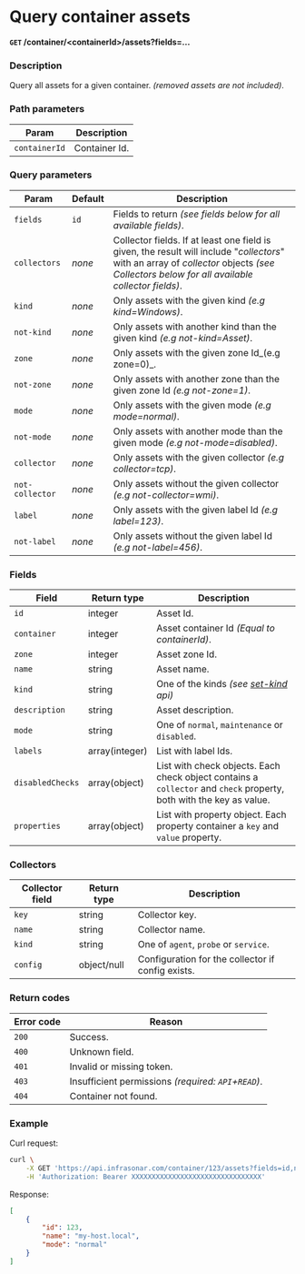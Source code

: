 # Query container assets
**`GET` /container/<containerId\>/assets?fields=...**

### Description
Query all assets for a given container. _(removed assets are not included)_.

### Path parameters
Param               | Description
--------------------|-------------
`containerId`       | Container Id.

### Query parameters
Param               | Default           | Description
--------------------|-------------------|-------------
`fields`            | `id`              | Fields to return _(see fields below for all available fields)_.
`collectors`        | _none_            | Collector fields. If at least one field is given, the result will include "_collectors_" with an array of _collector_ objects _(see Collectors below for all available collector fields)_.
`kind`              | _none_            | Only assets with the given kind _(e.g kind=Windows)_.
`not-kind`          | _none_            | Only assets with another kind than the given kind _(e.g not-kind=Asset)_.
`zone`              | _none_            | Only assets with the given zone Id_(e.g zone=0)_.
`not-zone`          | _none_            | Only assets with another zone than the given zone Id _(e.g not-zone=1)_.
`mode`              | _none_            | Only assets with the given mode _(e.g mode=normal)_.
`not-mode`          | _none_            | Only assets with another mode than the given mode _(e.g not-mode=disabled)_.
`collector`         | _none_            | Only assets with the given collector _(e.g collector=tcp)_.
`not-collector`     | _none_            | Only assets without the given collector _(e.g not-collector=wmi)_.
`label`             | _none_            | Only assets with the given label Id _(e.g label=123)_.
`not-label`         | _none_            | Only assets without the given label Id _(e.g not-label=456)_.

### Fields
Field               | Return type       | Description
--------------------|-------------------|-------------
`id`                | integer           | Asset Id.
`container`         | integer           | Asset container Id _(Equal to containerId)_.
`zone`              | integer           | Asset zone Id.
`name`              | string            | Asset name.
`kind`              | string            | One of the kinds _(see [set-kind](../asset/set-kind.md) api)_
`description`       | string            | Asset description.
`mode`              | string            | One of `normal`, `maintenance` or `disabled`.
`labels`            | array(integer)    | List with label Ids.
`disabledChecks`    | array(object)     | List with check objects. Each check object contains a `collector` and `check` property, both with the key as value.
`properties`        | array(object)     | List with property object. Each property container a `key` and `value` property.

### Collectors
Collector field     | Return type   | Description
--------------------|---------------|-------------
`key`               | string        | Collector key.
`name`              | string        | Collector name.
`kind`              | string        | One of `agent`, `probe` or `service`.
`config`            | object/null   | Configuration for the collector if config exists.

### Return codes
Error code  | Reason
------------|--------
`200`       | Success.
`400`       | Unknown field.
`401`       | Invalid or missing token.
`403`       | Insufficient permissions _(required: `API`+`READ`)_.
`404`       | Container not found.

### Example
Curl request:
```bash
curl \
    -X GET 'https://api.infrasonar.com/container/123/assets?fields=id,name,mode' \
    -H 'Authorization: Bearer XXXXXXXXXXXXXXXXXXXXXXXXXXXXXXXX'
```

Response:
```json
[
    {
        "id": 123,
        "name": "my-host.local",
        "mode": "normal"
    }
]
```
